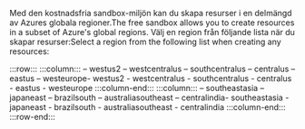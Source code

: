 <span data-ttu-id="3d0a7-101">Med den kostnadsfria sandbox-miljön kan du skapa resurser i en delmängd av Azures globala regioner.</span><span class="sxs-lookup"><span data-stu-id="3d0a7-101">The free sandbox allows you to create resources in a subset of Azure's global regions.</span></span> <span data-ttu-id="3d0a7-102">Välj en region från följande lista när du skapar resurser:</span><span class="sxs-lookup"><span data-stu-id="3d0a7-102">Select a region from the following list when creating any resources:</span></span>

:::row:::
    :::column:::
        <span data-ttu-id="3d0a7-103">– westus2 – westcentralus – southcentralus – centralus – eastus – westeurope</span><span class="sxs-lookup"><span data-stu-id="3d0a7-103">- westus2 - westcentralus - southcentralus - centralus - eastus - westeurope</span></span> :::column-end:::
    :::column:::
        <span data-ttu-id="3d0a7-104">– southeastasia – japaneast – brazilsouth – australiasoutheast – centralindia</span><span class="sxs-lookup"><span data-stu-id="3d0a7-104">- southeastasia - japaneast - brazilsouth - australiasoutheast - centralindia</span></span> :::column-end:::
:::row-end:::